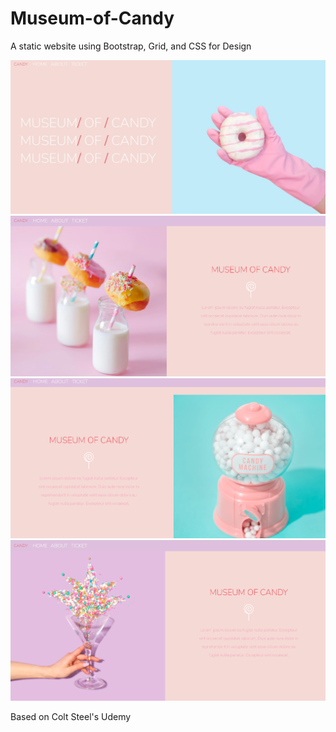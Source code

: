 # Museum-of-Candy

A static website using Bootstrap, Grid, and CSS for Design

![Landing Page](https://github.com/laiamanda/Museum-of-Candy/blob/main/MOC%20ScreenShots/Screenshot%20(29).jpg)
![Second Section](https://github.com/laiamanda/Museum-of-Candy/blob/main/MOC%20ScreenShots/Screenshot%20(30).png)
![Third Section](https://github.com/laiamanda/Museum-of-Candy/blob/main/MOC%20ScreenShots/Screenshot%20(31).png)
![Fourth Section](https://github.com/laiamanda/Museum-of-Candy/blob/main/MOC%20ScreenShots/Screenshot%20(32).png)

Based on Colt Steel's Udemy
